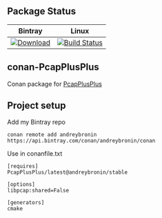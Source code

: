 ## Package Status

| Bintray | Linux |
|:--------:|:-----------------:|
|[![Download](https://api.bintray.com/packages/andreybronin/conan/PcapPlusPlus%3Aandreybronin/images/download.svg) ](https://bintray.com/andreybronin/conan/PcapPlusPlus%3Aandreybronin/_latestVersion)|[![Build Status](https://travis-ci.org/AndreyBronin/conan-PcapPlusPlus.svg?branch=master)](https://travis-ci.org/AndreyBronin/conan-PcapPlusPlus)|

## conan-PcapPlusPlus


Conan package for [PcapPlusPlus](https://github.com/seladb/PcapPlusPlus)

## Project setup

Add my Bintray repo


```
conan remote add andreybronin https://api.bintray.com/conan/andreybronin/conan
```

Use in conanfile.txt


```
[requires]
PcapPlusPlus/latest@andreybronin/stable

[options]
libpcap:shared=False

[generators]
cmake
```
